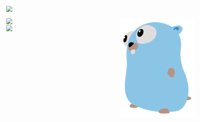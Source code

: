![](https://github-readme-stats.vercel.app/api?username=hsiaosiyuan0&count_private=true)

<div>
  <img src="https://github-readme-stats.vercel.app/api/top-langs/?username=hsiaosiyuan0&layout=compact)](https://github.com/anuraghazra/github-readme-stats" />
  <img align="right" width="200" src="https://raw.githubusercontent.com/hsiaosiyuan0/hsiaosiyuan0/master/icon.png" />
</div>

<img src="https://visitor-badge.glitch.me/badge?page_id=hsiaosiyuan0.hsiaosiyuan0" />

